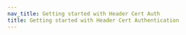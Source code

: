```yaml
---
nav_title: Getting started with Header Cert Auth
title: Getting started with Header Cert Authentication
---
```


